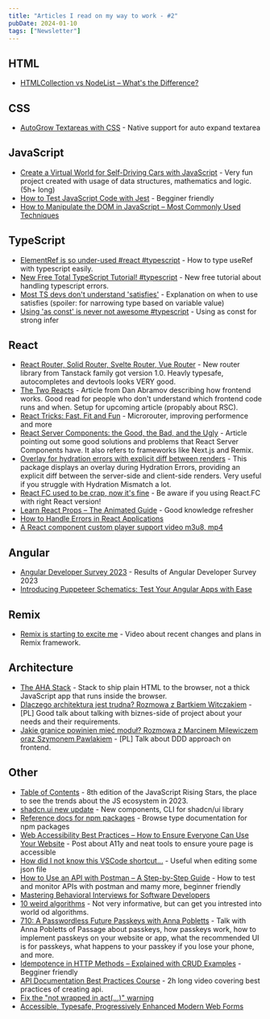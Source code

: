 ```yaml
---
title: "Articles I read on my way to work - #2"
pubDate: 2024-01-10
tags: ["Newsletter"]
---
```


## HTML

- [HTMLCollection vs NodeList – What's the Difference?](https://www.freecodecamp.org/news/dom-manipulation-htmlcollection-vs-nodelist/)

## CSS

- [AutoGrow Textareas with CSS](https://davidwalsh.name/autogrow-textareas) - Native support for auto expand textarea

## JavaScript

- [Create a Virtual World for Self-Driving Cars with JavaScript](https://www.freecodecamp.org/news/create-a-virtual-world-with-javascript/) - Very fun project created with usage of data structures, mathematics and logic. (5h+ long)
- [How to Test JavaScript Code with Jest](https://www.freecodecamp.org/news/how-to-test-javascript-code-with-jest/) - Begginer friendly
- [How to Manipulate the DOM in JavaScript – Most Commonly Used Techniques](https://www.freecodecamp.org/news/javascript-document-object-model-explained/)

## TypeScript

- [ElementRef is so under-used #react #typescript](https://www.youtube.com/watch?v=QCY_yPiJFKU) - How to type useRef with typescript easily.
- [New Free Total TypeScript Tutorial! #typescript](https://www.youtube.com/watch?v=s1t1LQjntx4) - New free tutorial about handling typescript errors.
- [Most TS devs don't understand 'satisfies'](https://youtu.be/r1L35zxZQPE?) - Explanation on when to use satisfies (spoiler: for narrowing type based on variable value)
- [Using 'as const' is never not awesome #typescript](https://www.youtube.com/watch?v=J7JmmMLmh8A) - Using as const for strong infer

## React

- [React Router, Solid Router, Svelte Router, Vue Router](https://tanstack.com/router/v1) - New router library from Tanstack family got version 1.0. Heavly typesafe, autocompletes and devtools looks VERY good.
- [The Two Reacts](https://overreacted.io/the-two-reacts/) - Article from Dan Abramov describing how frontend works. Good read for people who don't understand which frontend code runs and when. Setup for upcoming article (propably about RSC).
- [React Tricks: Fast, Fit and Fun](https://molefrog.com/notes/react-tricks?utm_source=newsletter.reactdigest.net&utm_medium=referral&utm_campaign=react-tricks-fast-fit-and-fun) - Microrouter, improving performence and more
- [React Server Components: the Good, the Bad, and the Ugly](https://www.mayank.co/blog/react-server-components/) - Article pointing out some good solutions and problems that React Server Components have. It also refers to frameworks like Next.js and Remix.
- [Overlay for hydration errors with explicit diff between renders](https://reactjsexample.com/overlay-for-hydration-errors-with-explicit-diff-between-renders/) - This package displays an overlay during Hydration Errors, providing an explicit diff between the server-side and client-side renders. Very useful if you struggle with Hydration Mismatch a lot.
- [React FC used to be crap, now it's fine](https://youtu.be/dBghzhMSfDY) - Be aware if you using React.FC with right React version!
- [Learn React Props – The Animated Guide](https://www.freecodecamp.org/news/react-props-animated-guide/) - Good knowledge refresher
- [How to Handle Errors in React Applications](https://www.freecodecamp.org/news/effective-error-handling-in-react-applications/)
- [A React component custom player support video m3u8, mp4](https://reactjsexample.com/a-react-component-custom-player-support-video-m3u8-mp4/)

## Angular

- [Angular Developer Survey 2023](https://blog.angular.io/angular-developer-survey-2023-86372317c95f) - Results of Angular Developer Survey 2023
- [Introducing Puppeteer Schematics: Test Your Angular Apps with Ease](https://blog.angular.io/introducing-puppeteer-schematics-test-your-angular-apps-with-ease-dea6947f6299)

## Remix

- [Remix is starting to excite me](https://www.youtube.com/watch?v=ECr_5J_TlAs) - Video about recent changes and plans in Remix framework.

## Architecture

- [The AHA Stack](https://ahastack.dev/) - Stack to ship plain HTML to the browser, not a thick JavaScript app that runs inside the browser.
- [Dlaczego architektura jest trudna? Rozmowa z Bartkiem Witczakiem](https://youtu.be/RwtCByFt8Ck) - [PL] Good talk about talking with biznes-side of project about your needs and their requirements.
- [Jakie granice powinien mieć moduł? Rozmowa z Marcinem Milewiczem oraz Szymonem Pawlakiem](https://youtu.be/zYgkjcxOZjg) - [PL] Talk about DDD approach on frontend.

## Other

- [Table of Contents](https://risingstars.js.org/2023/en) - 8th edition of the JavaScript Rising Stars, the place to see the trends about the JS ecosystem in 2023.
- [shadcn.ui new update](https://ui.shadcn.com/docs/changelog) - New components, CLI for shadcn/ui library
- [Reference docs for npm packages](https://tsdocs.dev/) - Browse type documentation for npm packages
- [Web Accessibility Best Practices – How to Ensure Everyone Can Use Your Website](https://www.freecodecamp.org/news/web-accessibility-best-practices/) - Post about A11y and neat tools to ensure youre page is accessible
- [How did I not know this VSCode shortcut...](https://youtu.be/HFWE2Cr6iCM) - Useful when editing some json file
- [How to Use an API with Postman – A Step-by-Step Guide](https://www.freecodecamp.org/news/how-to-use-an-api-with-postman/) - How to test and monitor APIs with postman and mamy more, beginner friendly
- [Mastering Behavioral Interviews for Software Developers](https://www.freecodecamp.org/news/mastering-behavioral-interviews-for-software-developers/)
- [10 weird algorithms](https://youtu.be/SmyPTnlqhlk) - Not very informative, but can get you intrested into world od algorithms.
- [710: A Passwordless Future Passkeys with Anna Pobletts](https://syntax.fm/show/710/a-passwordless-future-passkeys-with-anna-pobletts) - Talk with Anna Pobletts of Passage about passkeys, how passkeys work, how to implement passkeys on your website or app, what the recommended UI is for passkeys, what happens to your passkey if you lose your phone, and more.
- [Idempotence in HTTP Methods – Explained with CRUD Examples](https://www.freecodecamp.org/news/idempotency-in-http-methods/) - Begginer friendly
- [API Documentation Best Practices Course](https://www.freecodecamp.org/news/api-documentation-best-practices-course/) - 2h long video covering best practices of creating api.
- [Fix the &quot;not wrapped in act(...)&quot; warning](https://kentcdodds.com/blog/fix-the-not-wrapped-in-act-warning)
- [Accessible, Typesafe, Progressively Enhanced Modern Web Forms](https://www.epicweb.dev/accessible-typesafe-progressively-enhanced-modern-web-forms)
